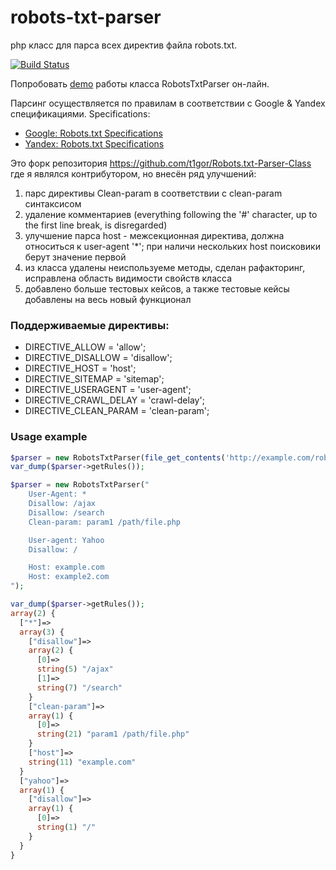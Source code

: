 robots-txt-parser
=================

php класс для парса всех директив файла robots.txt.

[![Build Status](https://travis-ci.org/bopoda/robots-txt-parser.svg?branch=master)](https://travis-ci.org/bopoda/robots-txt-parser)

Попробовать [demo](http://robots.jeka.by/) работы класса RobotsTxtParser он-лайн.

Парсинг осуществляется по правилам в соответствии с Google & Yandex спецификациями. Specifications:
* [Google: Robots.txt Specifications](https://developers.google.com/webmasters/control-crawl-index/docs/robots_txt)
* [Yandex: Robots.txt Specifications](https://help.yandex.com/webmaster/controlling-robot/robots-txt.xml)

Это форк репозитория https://github.com/t1gor/Robots.txt-Parser-Class где я являлся контрибутором, но внесён ряд улучшений:
<ol>
<li>парс директивы Clean-param в соответствии с clean-param синтаксисом</li>
<li>удаление комментариев (everything following the '#' character, up to the first line break, is disregarded)</li>
<li>улучшение парса host - межсекционная директива, должна относиться к user-agent '*'; при наличи нескольких host поисковики берут значение первой</li>
<li>из класса удалены неиспользуеме методы, сделан рафакторинг, исправлена область видимости свойств класса</li>
<li>добавлено больше тестовых кейсов, а также тестовые кейсы добавлены на весь новый функционал</li>
</ol>


### Поддерживаемые директивы:
* DIRECTIVE_ALLOW = 'allow';
* DIRECTIVE_DISALLOW = 'disallow';
* DIRECTIVE_HOST = 'host';
* DIRECTIVE_SITEMAP = 'sitemap';
* DIRECTIVE_USERAGENT = 'user-agent';
* DIRECTIVE_CRAWL_DELAY = 'crawl-delay';
* DIRECTIVE_CLEAN_PARAM = 'clean-param';

### Usage example
```php
$parser = new RobotsTxtParser(file_get_contents('http://example.com/robots.txt'));
var_dump($parser->getRules());
```

```php
$parser = new RobotsTxtParser("
	User-Agent: *
	Disallow: /ajax
	Disallow: /search
	Clean-param: param1 /path/file.php

	User-agent: Yahoo
	Disallow: /

	Host: example.com
	Host: example2.com
");

var_dump($parser->getRules());
array(2) {
  ["*"]=>
  array(3) {
    ["disallow"]=>
    array(2) {
      [0]=>
      string(5) "/ajax"
      [1]=>
      string(7) "/search"
    }
    ["clean-param"]=>
    array(1) {
      [0]=>
      string(21) "param1 /path/file.php"
    }
    ["host"]=>
    string(11) "example.com"
  }
  ["yahoo"]=>
  array(1) {
    ["disallow"]=>
    array(1) {
      [0]=>
      string(1) "/"
    }
  }
}
```